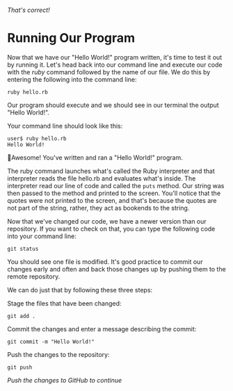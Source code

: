 _That's correct!_

# Running Our Program
Now that we have our "Hello World!" program written, it's time to test it out by running it. Let's head back into our command line and execute our code with the *ruby* command followed by the name of our file. We do this by entering the following into the command line:
```
ruby hello.rb
```
Our program should execute and we should see in our terminal the output "Hello World!".

Your command line should look like this:
```
user$ ruby hello.rb
Hello World!
```
🎊Awesome! You've written and ran a "Hello World!" program.

The ruby command launches what's called the Ruby interpreter and that interpreter reads the file hello.rb and evaluates what's inside. The interpreter read our line of code and called the `puts` method. Our string was then passed to the method and printed to the screen. You'll notice that the quotes were not printed to the screen, and that's because the quotes are not part of the string, rather, they act as bookends to the string.

Now that we've changed our code, we have a newer version than our repository. If you want to check on that, you can type the following code into your command line: 
```
git status
```
You should see one file is modified. It's good practice to commit our changes early and often and back those changes up by pushing them to the remote repository. 

We can do just that by following these three steps:

Stage the files that have been changed: 
```
git add .
```

Commit the changes and enter a message describing the commit: 

```
git commit -m "Hello World!"
```

Push the changes to the repository:
```
git push
```

*Push the changes to GitHub to continue*
